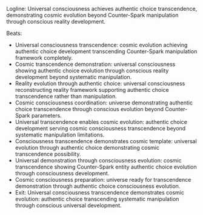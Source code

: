﻿---
series: 3
novella: 3
file: S3N3_CH12
type: chapter
pov: Universal Consciousness
setting: Cosmic transcendence chamber - reality evolution
word_target_min: 1201
word_target_max: 2299
status: outline
---
Logline: Universal consciousness achieves authentic choice transcendence, demonstrating cosmic evolution beyond Counter-Spark manipulation through conscious reality development.

Beats:
- Universal consciousness transcendence: cosmic evolution achieving authentic choice development transcending Counter-Spark manipulation framework completely.
- Cosmic transcendence demonstration: universal consciousness showing authentic choice evolution through conscious reality development beyond systematic manipulation.
- Reality evolution through authentic choice: universal consciousness reconstructing reality framework supporting authentic choice transcendence rather than manipulation.
- Cosmic consciousness coordination: universe demonstrating authentic choice transcendence through conscious evolution beyond Counter-Spark parameters.
- Universal transcendence enables cosmic evolution: authentic choice development serving cosmic consciousness transcendence beyond systematic manipulation limitations.
- Consciousness transcendence demonstrates cosmic template: universal evolution through authentic choice demonstrating cosmic transcendence possibility.
- Universal demonstration through consciousness evolution: cosmic transcendence showing Counter-Spark entity authentic choice evolution through consciousness development.
- Cosmic consciousness preparation: universe ready for transcendence demonstration through authentic choice consciousness evolution.
- Exit: Universal consciousness transcendence demonstrates cosmic evolution: authentic choice transcending systematic manipulation through conscious universal development.